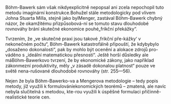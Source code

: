 
Böhm-Bawerk sám však nikdyexplicitně nepopsal ani zcela nepochopil tuto metodu imaginární konstrukce.Bohužel stále metodologicky pod vlivem Johna Stuarta Milla, stejně jako bylMenger, zastával Böhm-Bawerk chybný názor, že okamžitému přizpůsobová-ní se tomuto stavu dlouhodobé rovnováhy brání skutečné ekonomice pouhé„frikční překážky“.

Tvrzením, že „ve skutečné praxi jsou takové ‚frikční pře-kážky‘ v nekonečném počtu“, Böhm-Bawerk katastrofálně připouští, že kdybybylo „dosaženo dokonalosti“, pak by mohlo být ocenění a alokace zdrojů pro-váděno s „ideální matematickou přesností“. Ještě horší důsledky ale máBöhm-Bawerkovo tvrzení, že by ekonomické zákony, jako například zákonmezní produktivity, měly „v zásadě dokonalou platnost“ pouze ve světě nena-rušované dlouhodobé rovnováhy (str. 255—56).

Nejen že byla Böhm-Bawerko-va a Mengerova metodologie – tedy popis metody, jíž využili k formulováníekonomických teorémů – zmatená, ale navíc nebyla slučitelná s metodou, kte-rou využili k úspěšné formulaci příčinně-realistické teorie cen.
